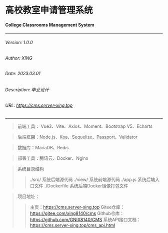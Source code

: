 # 高校教室申请管理系统
#### College Classrooms Management System

---

###### Version: 1.0.0
###### Author: XING
###### Date: 2023.03.01
###### Description: 毕业设计
###### URL: https://cms.server-xing.top

---
> 前端工具： Vue3、Vite、Axios、Moment、Bootstrap V5、Echarts

> 后端框架：Node.js、Koa、Sequelize、Passport、Validator

> 数据库：MariaDB、Redis

> 部署工具：腾讯云、Docker、Nginx

> 系统目录结构
>> ./src/ 系统后端源代码
>> ./view/ 系统前端源代码
>> ./app.js 系统后端入口文件
>> ./Dockerfile 系统后端Docker镜像打包文件

> 项目地址：
>> 主页：https://cms.server-xing.top
>> Gitee仓库：https://gitee.com/xing8140/cms
>> Github仓库：https://github.com/GNIX8140/CMS
>> 系统API接口文档：https://cms.server-xing.top/cms_api.html
